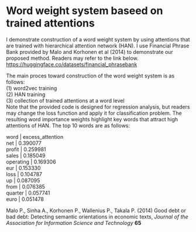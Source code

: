 # Word weight system baseed on trained attentions

I demonstrate construction of a word weight system by using attentions that are trained with hierarchical attention network (HAN). I use Financial Phrase Bank provided by Malo and Korhonen et al (2014) to demonstrate our proposed method. Readers may refer to the link below. 
https://huggingface.co/datasets/financial_phrasebank

The main proces toward construction of the word weight system is as follows: <br />
(1) word2vec training <br />
(2) HAN training <br />
(3) collection of trained attentions at a word level  <br />
Note that the provided code is designed for regression analysis, but readers may change the loss function and apply it for classification problem. The resulting word importance weights highlight key words that attract high attentions of HAN. The top 10 words are as follows: 

word    |    excess_attention <br />
net     |   0.390077 <br />
profit   |   0.259981 <br />
sales     |  0.185049 <br />
operating  | 0.169306 <br />
eur        | 0.153330 <br />
loss       | 0.104787 <br />
up         | 0.087095 <br />
from       | 0.076385 <br />
quarter    | 0.057741 <br />
euro       | 0.051478 <br />

Malo P., Sinha A., Korhonen P., Wallenius P., Takala P. (2014) 
Good debt or bad debt: Detecting semantic orientations in economic texts,
*Journal of the Association for Information Science and Technology* 
**65**
